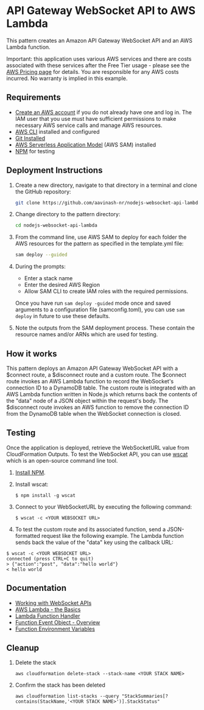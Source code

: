 # API Gateway WebSocket API to AWS Lambda

This pattern creates an Amazon API Gateway WebSocket API and an AWS Lambda function.


Important: this application uses various AWS services and there are costs associated with these services after the Free Tier usage - please see the [AWS Pricing page](https://aws.amazon.com/pricing/) for details. You are responsible for any AWS costs incurred. No warranty is implied in this example.

## Requirements

* [Create an AWS account](https://portal.aws.amazon.com/gp/aws/developer/registration/index.html) if you do not already have one and log in. The IAM user that you use must have sufficient permissions to make necessary AWS service calls and manage AWS resources.
* [AWS CLI](https://docs.aws.amazon.com/cli/latest/userguide/install-cliv2.html) installed and configured
* [Git Installed](https://git-scm.com/book/en/v2/Getting-Started-Installing-Git)
* [AWS Serverless Application Model](https://docs.aws.amazon.com/serverless-application-model/latest/developerguide/serverless-sam-cli-install.html) (AWS SAM) installed
* [NPM](https://www.npmjs.com/get-npm) for testing

## Deployment Instructions

1. Create a new directory, navigate to that directory in a terminal and clone the GitHub repository:
    ``` bash
    git clone https://github.com/aavinash-nr/nodejs-websocket-api-lambda.git
    ```

1. Change directory to the pattern directory:
    ``` bash
    cd nodejs-websocket-api-lambda
    ```

1. From the command line, use AWS SAM to deploy for each folder the AWS resources for the pattern as specified in the template.yml file:
    ``` bash
    sam deploy --guided
    ```

1. During the prompts:
    * Enter a stack name
    * Enter the desired AWS Region
    * Allow SAM CLI to create IAM roles with the required permissions.

    Once you have run `sam deploy -guided` mode once and saved arguments to a configuration file (samconfig.toml), you can use `sam deploy` in future to use these defaults.

1. Note the outputs from the SAM deployment process. These contain the resource names and/or ARNs which are used for testing.

## How it works

This pattern deploys an Amazon API Gateway WebSocket API with a $connect route, a $disconnect route and a custom route. The $connect route invokes an AWS Lambda function to record the WebSocket's connection ID to a DynamoDB table. The custom route is integrated with an AWS Lambda function written in Node.js which returns back the contents of the "data" node of a JSON object within the request's body. The $disconnect route invokes an AWS function to remove the connection ID from the DynamoDB table when the WebSocket connection is closed.

## Testing

Once the application is deployed, retrieve the WebSocketURL value from CloudFormation Outputs. To test the WebSocket API, you can use [wscat](https://github.com/websockets/wscat) which is an open-source command line tool.

1. [Install NPM](https://www.npmjs.com/get-npm).

1. Install wscat:
    ```
    $ npm install -g wscat
    ```

1. Connect to your WebSocketURL by executing the following command:
    ```
    $ wscat -c <YOUR WEBSOCKET URL>
    ```

1. To test the custom route and its associated function, send a JSON-formatted request like the following example. The Lambda function sends back the value of the "data" key using the callback URL:
```
$ wscat -c <YOUR WEBSOCKET URL>
connected (press CTRL+C to quit)
> {"action":"post", "data":"hello world"}
< hello world
```

## Documentation
- [Working with WebSocket APIs](https://docs.aws.amazon.com/apigateway/latest/developerguide/apigateway-websocket-api.html)
- [AWS Lambda - the Basics](https://docs.aws.amazon.com/whitepapers/latest/serverless-architectures-lambda/aws-lambdathe-basics.html)
- [Lambda Function Handler](https://docs.aws.amazon.com/whitepapers/latest/serverless-architectures-lambda/the-handler.html)
- [Function Event Object - Overview](https://docs.aws.amazon.com/whitepapers/latest/serverless-architectures-lambda/the-event-object.html)
- [Function Environment Variables](https://docs.aws.amazon.com/lambda/latest/dg/configuration-envvars.html)

## Cleanup

1. Delete the stack
    ```
    aws cloudformation delete-stack --stack-name <YOUR STACK NAME>
    ```

1. Confirm the stack has been deleted
    ```
    aws cloudformation list-stacks --query "StackSummaries[?contains(StackName,'<YOUR STACK NAME>')].StackStatus"
    ```